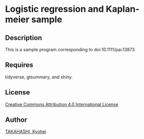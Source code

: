 Logistic regression and Kaplan-meier sample
====

## Description
This is a sample program corresponding to doi:10.1111/pai.13873

## Requires
tidyverse, gtsummary, and shiny.

## License

[Creative Commons Attribution 4.0 International License](http://creativecommons.org/licenses/by/4.0/)

## Author

[TAKAHASHI, Kyohei](https://profile.kcrt.net/)
